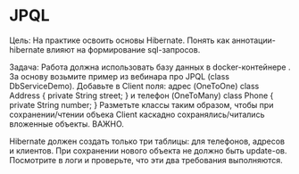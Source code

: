 # JPQL 
Цель:
  На практике освоить основы Hibernate.
  Понять как аннотации-hibernate влияют на формирование sql-запросов.

Задача: 
  Работа должна использовать базу данных в docker-контейнере .
  За основу возьмите пример из вебинара про JPQL (class DbServiceDemo).
  Добавьте в Client поля:
    адрес (OneToOne)
      class Address {
        private String street;
      }
    и телефон (OneToMany)
      class Phone {
        private String number;
      }
  Разметьте классы таким образом, чтобы при сохранении/чтении объека Client каскадно сохранялись/читались вложенные объекты.
  ВАЖНО.

  Hibernate должен создать только три таблицы: для телефонов, адресов и клиентов.
  При сохранении нового объекта не должно быть update-ов.
  Посмотрите в логи и проверьте, что эти два требования выполняются.
